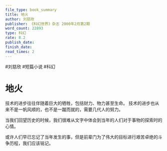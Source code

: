 ```yaml
---
file_type: book_summary
title: 地火
author: 刘慈欣
publisher: 《科幻世界》杂志 2000年2月第2期
word_count: 22893
type: 科幻
rate: 8.2
publish_date: 
finish_date: 
read_times: 2
---
```


#刘慈欣 #短篇小说  #科幻 

# 地火

技术的进步往往伴随着巨大的牺牲，包括财力、物力甚至生命。
技术的进步也从来不是一帆风顺的，也不是一蹴而就的，需要几代人的努力。

当我们回望历史的时候，我们很难从文字中体会到当年的人们对于事物的探索时的心情。

或许人们早已忘记了当年发生的事，但是前辈门为了伟大的目标进行艰苦卓绝的斗争历程，我们应该铭记。